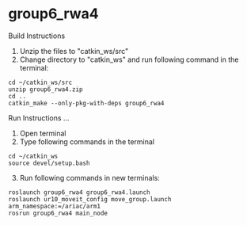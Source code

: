 # group6_rwa4
Build Instructions
1. Unzip the files to "catkin_ws/src"
2. Change directory to "catkin_ws" and run following command in the terminal:
 ```
cd ~/catkin_ws/src
unzip group6_rwa4.zip
cd ..
catkin_make --only-pkg-with-deps group6_rwa4
 ```
 Run Instructions
...
1. Open terminal
2. Type following commands in the terminal
 ```
cd ~/catkin_ws
source devel/setup.bash
 ```

3. Run following commands in new terminals:
 ```
roslaunch group6_rwa4 group6_rwa4.launch
roslaunch ur10_moveit_config move_group.launch arm_namespace:=/ariac/arm1
rosrun group6_rwa4 main_node
```

